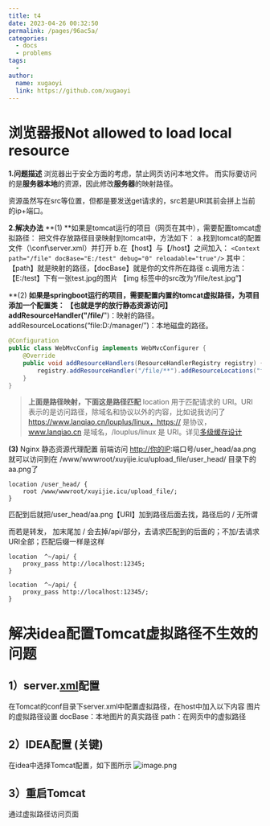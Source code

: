 ```yaml
---
title: t4
date: 2023-04-26 00:32:50
permalink: /pages/96ac5a/
categories:
  - docs
  - problems
tags:
  - 
author: 
  name: xugaoyi
  link: https://github.com/xugaoyi
---
```

# 浏览器报Not allowed to load local resource
**1.问题描述**
浏览器出于安全方面的考虑，禁止网页访问本地文件。
而实际要访问的是**服务器本地**的资源，因此修改**服务器**的映射路径。

资源虽然写在src等位置，但都是要发送get请求的，src若是URI其前会拼上当前的ip+端口。

**2.解决办法**
**(1) **如果是tomcat运行的项目（网页在其中），需要配置tomcat虚拟路径：
把文件存放路径目录映射到tomcat中，方法如下：
a.找到tomcat的配置文件（\conf\server.xml）并打开
b.在【host】与【/host】之间加入：
`<Context path="/file" docBase="E:/test" debug="0" reloadable="true"/>`
其中：【path】就是映射的路径，【docBase】就是你的文件所在路径
c.调用方法：【E:/test】下有一张test.jpg的图片 【img 标签中的src改为“/file/test.jpg”】

**(2) **如果是springboot运行的项目，需要配置内置的tomcat虚拟路径，为项目添加一个配置类：
【也就是学的放行静态资源访问】
addResourceHandler("/file/**")：映射的路径。
addResourceLocations(“file:D:/manager/”)：本地磁盘的路径。
```java
@Configuration
public class WebMvcConfig implements WebMvcConfigurer {
    @Override
    public void addResourceHandlers(ResourceHandlerRegistry registry) {
        registry.addResourceHandler("/file/**").addResourceLocations("file:D:/manager/");
    }
}
```

> **上面是路径映射，下面这是路径匹配**
> location 用于匹配请求的 URI。URI 表示的是访问路径，除域名和协议以外的内容，比如说我访问了 https://www.lanqiao.cn/louplus/linux，https:// 是协议，www.lanqiao.cn 是域名，/louplus/linux 是 URI。详见[多级缓存设计](https://www.yuque.com/ynch/zy2cus/fb6636f0-508e-4e5a-bc3c-178878ff0028?view=doc_embed)

**(3)** Nginx 静态资源代理配置
前端访问 [http://你的IP](http://xn--IP-0p3cm89l):端口号/user_head/aa.png 就可以访问到在
/www/wwwroot/xuyijie.icu/upload_file/user_head/ 目录下的aa.png了
```
location /user_head/ {
	root /www/wwwroot/xuyijie.icu/upload_file/;
}
```
匹配到后就把/user_head/aa.png【URI】加到路径后面去找，路径后的 / 无所谓

而若是转发，
加末尾加 / 会去掉/api/部分，去请求匹配到的后面的；不加/去请求URI全部；匹配后缀一样是这样
```
location  ^~/api/ {
    proxy_pass http://localhost:12345;
}

location  ^~/api/ {
    proxy_pass http://localhost:12345/;
}
```

# **解决idea配置Tomcat虚拟路径不生效的问题**
## **1）server.**[xml](https://so.csdn.net/so/search?q=xml&spm=1001.2101.3001.7020)**配置**
在Tomcat的conf目录下server.xml中配置虚拟路径，在host中加入以下内容
图片的虚拟路径设置
docBase：本地图片的真实路径
path：在网页中的虚拟路径
## **2）IDEA配置 (关键)**
在idea中选择Tomcat配置，如下图所示
![image.png](https://cdn.nlark.com/yuque/0/2023/png/34649835/1679638402114-4b18e0a3-5a0e-49a2-9fc8-039961131ceb.png#averageHue=%233e4245&clientId=ud5ddeca0-c913-4&from=paste&id=u9904ce0e&name=image.png&originHeight=540&originWidth=939&originalType=url&ratio=1&rotation=0&showTitle=false&size=57050&status=done&style=none&taskId=u84189a3b-e52f-415e-8721-3e3fe367187&title=)
## **3）重启Tomcat**
通过虚拟路径访问页面
